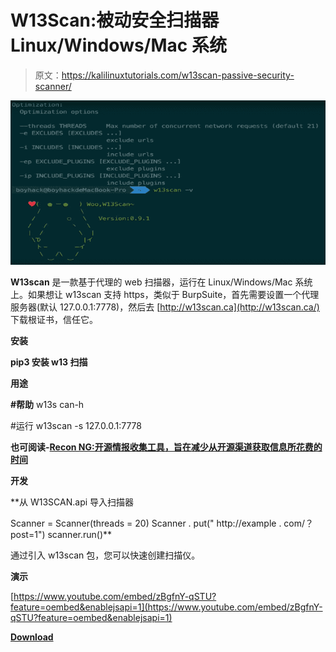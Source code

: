 # W13Scan:被动安全扫描器 Linux/Windows/Mac 系统

> 原文：<https://kalilinuxtutorials.com/w13scan-passive-security-scanner/>

[![W13Scan : Passive Security Scanner Linux/Windows/Mac Systems](img//af0ba143305651191d9de7052ef836e7.png "W13Scan : Passive Security Scanner Linux/Windows/Mac Systems")](https://1.bp.blogspot.com/-AGCC4hbcahE/XUXYtGqLgBI/AAAAAAAABp4/vbl9qKD8BaYPpuzlvQhBiunhywG4VgjOwCLcBGAs/s1600/W13Scan%25281%2529.png)

**W13scan** 是一款基于代理的 web 扫描器，运行在 Linux/Windows/Mac 系统上。如果想让 w13scan 支持 https，类似于 BurpSuite，首先需要设置一个代理服务器(默认 127.0.0.1:7778)，然后去 [http://w13scan.ca](http://w13scan.ca/) 下载根证书，信任它。

**安装**

**pip3 安装 w13 扫描**

**用途**

**#帮助**
w13s can-h

#运行
w13scan -s 127.0.0.1:7778

**也可阅读-[Recon NG:开源情报收集工具，旨在减少从开源渠道获取信息所花费的时间](https://kalilinuxtutorials.com/recon-ng-open-source-intelligence-gathering-tool/)**

**开发**

**从 W13SCAN.api 导入扫描器

Scanner = Scanner(threads = 20)
Scanner . put(" http://example . com/？post=1")
scanner.run()**

通过引入 w13scan 包，您可以快速创建扫描仪。

**演示**

[https://www.youtube.com/embed/zBgfnY-qSTU?feature=oembed&enablejsapi=1](https://www.youtube.com/embed/zBgfnY-qSTU?feature=oembed&enablejsapi=1)

[**Download**](https://github.com/boy-hack/w13scan)